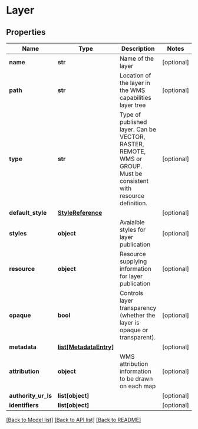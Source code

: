 # Layer

## Properties
Name | Type | Description | Notes
------------ | ------------- | ------------- | -------------
**name** | **str** | Name of the layer | [optional] 
**path** | **str** | Location of the layer in the WMS capabilities layer tree | [optional] 
**type** | **str** | Type of published layer. Can be VECTOR, RASTER, REMOTE, WMS or GROUP. Must be consistent with resource definition. | [optional] 
**default_style** | [**StyleReference**](StyleReference.md) |  | [optional] 
**styles** | **object** | Avaialble styles for layer publication | [optional] 
**resource** | **object** | Resource supplying information for layer publication | [optional] 
**opaque** | **bool** | Controls layer transparency (whether the layer is opaque or transparent). | [optional] 
**metadata** | [**list[MetadataEntry]**](MetadataEntry.md) |  | [optional] 
**attribution** | **object** | WMS attribution information to be drawn on each map | [optional] 
**authority_ur_ls** | **list[object]** |  | [optional] 
**identifiers** | **list[object]** |  | [optional] 

[[Back to Model list]](../README.md#documentation-for-models) [[Back to API list]](../README.md#documentation-for-api-endpoints) [[Back to README]](../README.md)

